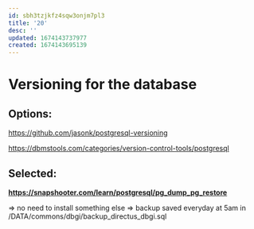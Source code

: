 ```yaml
---
id: sbh3tzjkfz4sqw3onjm7pl3
title: '20'
desc: ''
updated: 1674143737977
created: 1674143695139
---
```



# Versioning for the database

## Options:
https://github.com/jasonk/postgresql-versioning

https://dbmstools.com/categories/version-control-tools/postgresql

## Selected: 

**https://snapshooter.com/learn/postgresql/pg_dump_pg_restore**

=> no need to install something else
=> backup saved everyday at 5am in /DATA/commons/dbgi/backup_directus_dbgi.sql